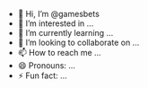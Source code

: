 - 👋 Hi, I’m @gamesbets
- 👀 I’m interested in ...
- 🌱 I’m currently learning ...
- 💞️ I’m looking to collaborate on ...
- 📫 How to reach me ...
- 😄 Pronouns: ...
- ⚡ Fun fact: ...

<!---
gamesbets/gamesbets is a ✨ special ✨ repository because its `README.md` (this file) appears on your GitHub profile.
You can click the Preview link to take a look at your changes.
--->
